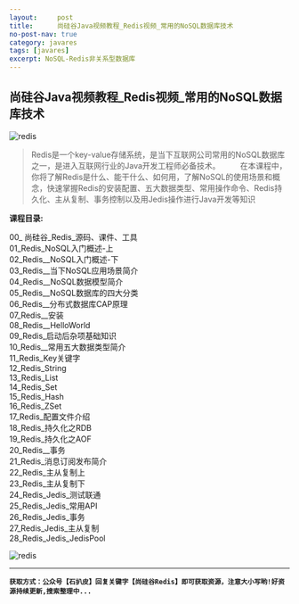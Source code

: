 ```yaml
---
layout:     post
title:      尚硅谷Java视频教程_Redis视频_常用的NoSQL数据库技术
no-post-nav: true
category: javares
tags: [javares]
excerpt: NoSQL-Redis非关系型数据库
---
```



## 尚硅谷Java视频教程_Redis视频_常用的NoSQL数据库技术
![redis](https://upload-images.jianshu.io/upload_images/12555954-16054516aad7faa6.png?imageMogr2/auto-orient/strip%7CimageView2/2/w/1240)

> Redis是一个key-value存储系统，是当下互联网公司常用的NoSQL数据库之一，是进入互联网行业的Java开发工程师必备技术。 
　　 在本课程中，你将了解Redis是什么、能干什么、如何用，了解NoSQL的使用场景和概念，快速掌握Redis的安装配置、五大数据类型、常用操作命令、Redis持久化、主从复制、事务控制以及用Jedis操作进行Java开发等知识

**课程目录:**

00_ 尚硅谷_Redis_源码、课件、工具<br/>
01_Redis_NoSQL入门概述-上 <br/>
02_Redis__NoSQL入门概述-下 <br/>
03_Redis__当下NoSQL应用场景简介 <br/>
04_Redis__NoSQL数据模型简介 <br/>
05_Redis__NoSQL数据库的四大分类<br/>
06_Redis__分布式数据库CAP原理 <br/>
07_Redis__安装 <br/>
08_Redis__HelloWorld<br/>
09_Redis_启动后杂项基础知识 <br/>
10_Redis__常用五大数据类型简介<br/>
11_Redis_Key关键字 <br/>
12_Redis_String <br/>
13_Redis_List <br/>
14_Redis_Set <br/>
15_Redis_Hash <br/>
16_Redis_ZSet<br/>
17_Redis_配置文件介绍 <br/>
18_Redis_持久化之RDB <br/>
19_Redis_持久化之AOF <br/>
20_Redis__事务 <br/>
21_Redis_消息订阅发布简介 <br/>
22_Redis_主从复制上 <br/>
23_Redis_主从复制下 <br/>
24_Redis_Jedis_测试联通 <br/>
25_Redis_Jedis_常用API <br/>
26_Redis_Jedis_事务 <br/>
27_Redis_Jedis_主从复制 <br/>
28_Redis_Jedis_JedisPool<br/>


![redis](https://upload-images.jianshu.io/upload_images/12555954-f8503e952ee604cb.png?imageMogr2/auto-orient/strip%7CimageView2/2/w/1240)

---
**`获取方式：公众号【石扒皮】回复关键字【尚硅谷Redis】即可获取资源，注意大小写哟!好资源持续更新,搜索整理中...`**
